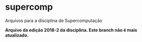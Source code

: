 # supercomp
Arquivos para a disciplina de Supercomputação

**Arquivo da edição 2018-2 da disciplina. Este branch não é mais atualizado.**
